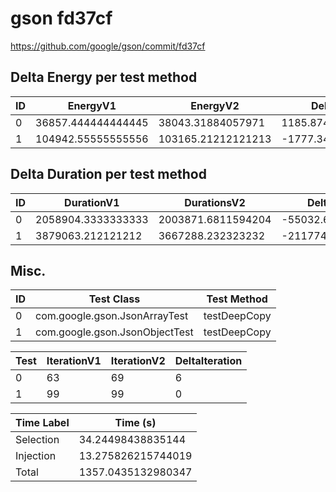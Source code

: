 # gson fd37cf


https://github.com/google/gson/commit/fd37cf



## Delta Energy per test method


| ID | EnergyV1 | EnergyV2 | DeltaEnergy | σV1 | σV2 |
| --- | --- | --- | --- | --- | --- |
| 0 | 36857.444444444445 | 38043.31884057971 | 1185.8743961352666 | 9587.882224375773 | 12242.78655584438 |
| 1 | 104942.55555555556 | 103165.21212121213 | -1777.3434343434346 | 23622.338232275924 | 18462.210610643902 |

## Delta Duration per test method


| ID | DurationV1 | DurationsV2 | DeltaDuration |
| --- | --- | --- | --- |
| 0 | 2058904.3333333333 | 2003871.6811594204 | -55032.65217391285 |
| 1 | 3879063.212121212 | 3667288.232323232 | -211774.97979797982 |

## Misc.

| ID | Test Class | Test Method |
| --- | --- | --- |
| 0 | com.google.gson.JsonArrayTest | testDeepCopy |
| 1 | com.google.gson.JsonObjectTest | testDeepCopy |




| Test | IterationV1 | IterationV2 | DeltaIteration |
| --- | --- | --- | --- |
| 0 | 63 | 69 | 6 |
| 1 | 99 | 99 | 0 |



| Time Label | Time (s) |
| --- | --- |
| Selection | 34.24498438835144 |
| Injection | 13.275826215744019 |
| Total | 1357.0435132980347 |


